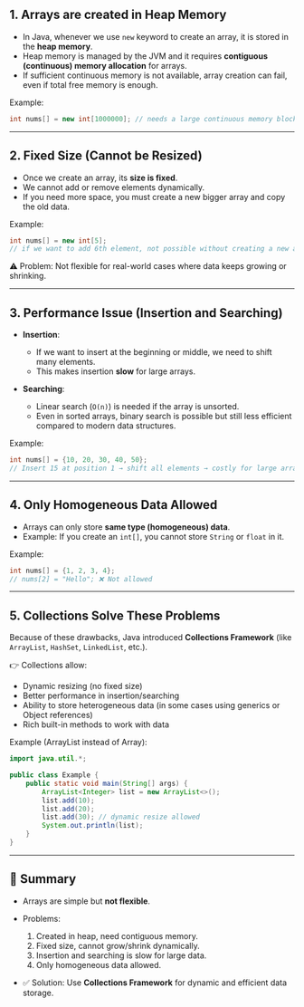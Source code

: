 ## 1. Arrays are created in Heap Memory

- In Java, whenever we use `new` keyword to create an array, it is stored in the **heap memory**.
- Heap memory is managed by the JVM and it requires **contiguous (continuous) memory allocation** for arrays.
- If sufficient continuous memory is not available, array creation can fail, even if total free memory is enough.

Example:

```java
int nums[] = new int[1000000]; // needs a large continuous memory block
```

---

## 2. Fixed Size (Cannot be Resized)

- Once we create an array, its **size is fixed**.
- We cannot add or remove elements dynamically.
- If you need more space, you must create a new bigger array and copy the old data.

Example:

```java
int nums[] = new int[5];
// if we want to add 6th element, not possible without creating a new array
```

⚠️ Problem: Not flexible for real-world cases where data keeps growing or shrinking.

---

## 3. Performance Issue (Insertion and Searching)

- **Insertion**:

  - If we want to insert at the beginning or middle, we need to shift many elements.
  - This makes insertion **slow** for large arrays.

- **Searching**:

  - Linear search (`O(n)`) is needed if the array is unsorted.
  - Even in sorted arrays, binary search is possible but still less efficient compared to modern data structures.

Example:

```java
int nums[] = {10, 20, 30, 40, 50};
// Insert 15 at position 1 → shift all elements → costly for large arrays
```

---

## 4. Only Homogeneous Data Allowed

- Arrays can only store **same type (homogeneous) data**.
- Example: If you create an `int[]`, you cannot store `String` or `float` in it.

Example:

```java
int nums[] = {1, 2, 3, 4};
// nums[2] = "Hello"; ❌ Not allowed
```

---

## 5. Collections Solve These Problems

Because of these drawbacks, Java introduced **Collections Framework** (like `ArrayList`, `HashSet`, `LinkedList`, etc.).

👉 Collections allow:

- Dynamic resizing (no fixed size)
- Better performance in insertion/searching
- Ability to store heterogeneous data (in some cases using generics or Object references)
- Rich built-in methods to work with data

Example (ArrayList instead of Array):

```java
import java.util.*;

public class Example {
    public static void main(String[] args) {
        ArrayList<Integer> list = new ArrayList<>();
        list.add(10);
        list.add(20);
        list.add(30); // dynamic resize allowed
        System.out.println(list);
    }
}
```

---

## 📌 Summary

- Arrays are simple but **not flexible**.
- Problems:

  1. Created in heap, need contiguous memory.
  2. Fixed size, cannot grow/shrink dynamically.
  3. Insertion and searching is slow for large data.
  4. Only homogeneous data allowed.

- ✅ Solution: Use **Collections Framework** for dynamic and efficient data storage.
